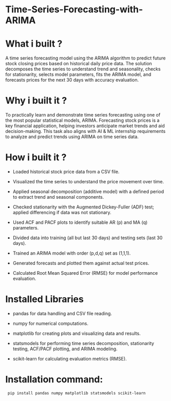 # Time-Series-Forecasting-with-ARIMA
# What i built ?
A time series forecasting model using the ARIMA algorithm to predict future stock closing prices based on historical daily price data. The solution decomposes the time series to understand trend and seasonality, checks for stationarity, selects model parameters, fits the ARIMA model, and forecasts prices for the next 30 days with accuracy evaluation.

# Why i built it ?
To practically learn and demonstrate time series forecasting using one of the most popular statistical models, ARIMA. Forecasting stock prices is a key financial application, helping investors anticipate market trends and aid decision-making. This task also aligns with AI & ML internship requirements to analyze and predict trends using ARIMA on time series data.

# How i built it ?
- Loaded historical stock price data from a CSV file.

- Visualized the time series to understand the price movement over time.

- Applied seasonal decomposition (additive model) with a defined period to extract trend and seasonal components.

- Checked stationarity with the Augmented Dickey-Fuller (ADF) test; applied differencing if data was not stationary.

- Used ACF and PACF plots to identify suitable AR (p) and MA (q) parameters.

- Divided data into training (all but last 30 days) and testing sets (last 30 days).

- Trained an ARIMA model with order (p,d,q) set as (1,1,1).

- Generated forecasts and plotted them against actual test prices.

- Calculated Root Mean Squared Error (RMSE) for model performance evaluation.

# Installed Libraries
- pandas for data handling and CSV file reading.

- numpy for numerical computations.

- matplotlib for creating plots and visualizing data and results.

- statsmodels for performing time series decomposition, stationarity testing, ACF/PACF plotting, and ARIMA modeling.

- scikit-learn for calculating evaluation metrics (RMSE).

# Installation command:


     pip install pandas numpy matplotlib statsmodels scikit-learn
